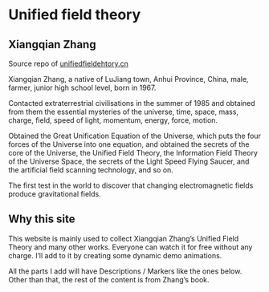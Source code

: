 # Unified field theory

## Xiangqian Zhang

Source repo of [unifiedfieldehtory.cn](https://unifiedfieldehtory.cn)

Xiangqian Zhang, a native of LuJiang town, Anhui Province, China, male, farmer, junior high school level, born in 1967.

Contacted extraterrestrial civilisations in the summer of 1985 and obtained from them the essential mysteries of the universe, time, space, mass, charge, field, speed of light, momentum, energy, force, motion.

Obtained the Great Unification Equation of the Universe, which puts the four forces of the Universe into one equation, and obtained the secrets of the core of the Universe, the Unified Field Theory, the Information Field Theory of the Universe Space, the secrets of the Light Speed Flying Saucer, and the artificial field scanning technology, and so on.

The first test in the world to discover that changing electromagnetic fields produce gravitational fields.

## Why this site

This website is mainly used to collect Xiangqian Zhang’s Unified Field Theory and many other works. Everyone can watch it for free without any charge. I’ll add to it by creating some dynamic demo animations.

All the parts I add will have Descriptions / Markers like the ones below. Other than that, the rest of the content is from Zhang’s book.
